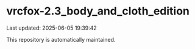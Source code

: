 # vrcfox-2.3_body_and_cloth_edition

Last updated: 2025-06-05 19:39:42

This repository is automatically maintained.
